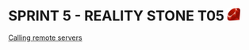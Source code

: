 # SPRINT 5  - REALITY STONE T05   ![](mapa_mental/img/ruby.png) 

[Calling remote servers](#calling-remote-servers)
